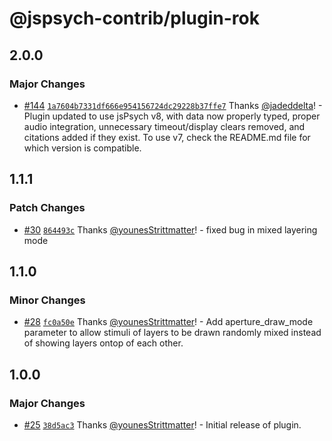 # @jspsych-contrib/plugin-rok

## 2.0.0

### Major Changes

- [#144](https://github.com/jspsych/jspsych-contrib/pull/144) [`1a7604b7331df666e954156724dc29228b37ffe7`](https://github.com/jspsych/jspsych-contrib/commit/1a7604b7331df666e954156724dc29228b37ffe7) Thanks [@jadeddelta](https://github.com/jadeddelta)! - Plugin updated to use jsPsych v8, with data now properly typed, proper audio integration, unnecessary timeout/display clears removed, and citations added if they exist. To use v7, check the README.md file for which version is compatible.

## 1.1.1

### Patch Changes

- [#30](https://github.com/jspsych/jspsych-contrib/pull/30) [`864493c`](https://github.com/jspsych/jspsych-contrib/commit/864493cc51a84711466802398607e3c92b08fe14) Thanks [@younesStrittmatter](https://github.com/younesStrittmatter)! - fixed bug in mixed layering mode

## 1.1.0

### Minor Changes

- [#28](https://github.com/jspsych/jspsych-contrib/pull/28) [`fc0a50e`](https://github.com/jspsych/jspsych-contrib/commit/fc0a50ef87d9f0c2df1698b52f8030f7046e0903) Thanks [@younesStrittmatter](https://github.com/younesStrittmatter)! - Add aperture_draw_mode parameter to allow stimuli of layers to be drawn randomly mixed instead of showing layers ontop of each other.

## 1.0.0

### Major Changes

- [#25](https://github.com/jspsych/jspsych-contrib/pull/25) [`38d5ac3`](https://github.com/jspsych/jspsych-contrib/commit/38d5ac3f91f44c31a39a3752bc793e9097549f51) Thanks [@younesStrittmatter](https://github.com/younesStrittmatter)! - Initial release of plugin.
